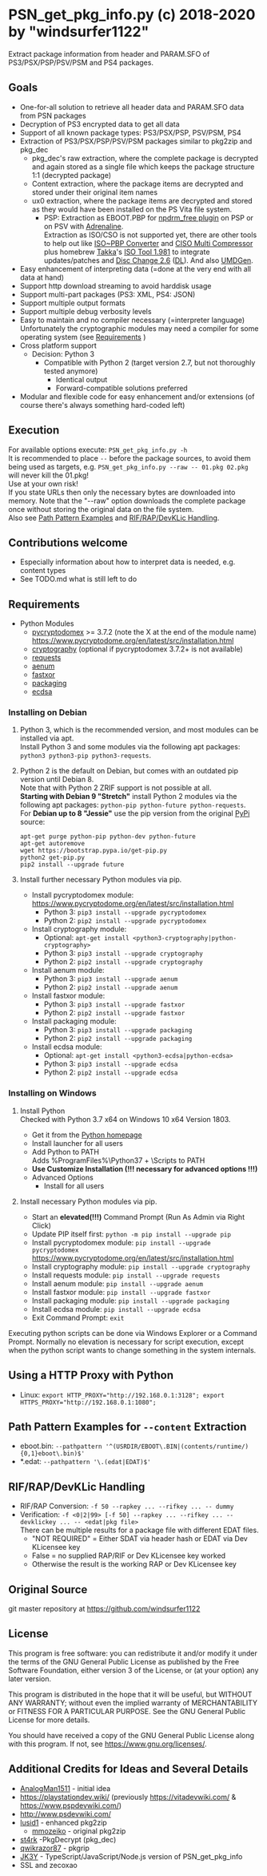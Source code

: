 # PSN_get_pkg_info.py (c) 2018-2020 by "windsurfer1122"
Extract package information from header and PARAM.SFO of PS3/PSX/PSP/PSV/PSM and PS4 packages.

## Goals
* One-for-all solution to retrieve all header data and PARAM.SFO data from PSN packages
* Decryption of PS3 encrypted data to get all data
* Support of all known package types: PS3/PSX/PSP, PSV/PSM, PS4
* Extraction of PS3/PSX/PSP/PSV/PSM packages similar to pkg2zip and pkg_dec
  * pkg_dec's raw extraction, where the complete package is decrypted and again stored as a single file which keeps the package structure 1:1 (decrypted package)
  * Content extraction, where the package items are decrypted and stored under their original item names
  * ux0 extraction, where the package items are decrypted and stored as they would have been installed on the PS Vita file system.
    * PSP: Extraction as EBOOT.PBP for [npdrm_free plugin](https://github.com/qwikrazor87/npdrm_free) on PSP or on PSV with [Adrenaline](https://github.com/TheOfficialFloW/Adrenaline).<br>
      Extraction as ISO/CSO is not supported yet, there are other tools to help out like [ISO~PBP Converter](https://sites.google.com/site/theleecherman/IsoPbpConverter) and [CISO Multi Compressor](https://sites.google.com/site/theleecherman/cisomulticompressor) plus homebrew [Takka](http://takka.tfact.net/2011/)'s [ISO Tool 1.981](https://wololo.net/downloads/index.php/download/7918) to integrate updates/patches and [Disc Change 2.6](https://www21.atwiki.jp/improper_code/pages/73.html#id_32933629) ([DL](https://www21.atwiki.jp/improper_code?cmd=upload&act=open&pageid=73&file=disc_change_2_6.zip)). And also [UMDGen](http://www.psx-place.com/resources/umd-gen-4-00.208/).<br>
* Easy enhancement of interpreting data (=done at the very end with all data at hand)
* Support http download streaming to avoid harddisk usage
* Support multi-part packages (PS3: XML, PS4: JSON)
* Support multiple output formats
* Support multiple debug verbosity levels
* Easy to maintain and no compiler necessary (=interpreter language)<br>
  Unfortunately the cryptographic modules may need a compiler for some operating system (see [Requirements](#Requirements) )
* Cross platform support
  * Decision: Python 3
    * Compatible with Python 2 (target version 2.7, but not thoroughly tested anymore)
      * Identical output
      * Forward-compatible solutions preferred
* Modular and flexible code for easy enhancement and/or extensions (of course there's always something hard-coded left)

## Execution
For available options execute: `PSN_get_pkg_info.py -h`<br>
It is recommended to place `--` before the package sources, to avoid them being used as targets, e.g. `PSN_get_pkg_info.py --raw -- 01.pkg 02.pkg` will never kill the 01.pkg!<br>
Use at your own risk!<br>
If you state URLs then only the necessary bytes are downloaded into memory. Note that the "--raw" option downloads the complete package once without storing the original data on the file system.<br>
Also see [Path Pattern Examples](#Path-Pattern-Examples-for-`--content`-Extraction) and [RIF/RAP/DevKLic Handling](#RIF/RAP/DevKLic-Handling).

## Contributions welcome
* Especially information about how to interpret data is needed, e.g. content types
* See TODO.md what is still left to do

## Requirements
* Python Modules
  * [pycryptodomex](https://www.pycryptodome.org/) >= 3.7.2 (note the X at the end of the module name)<br>
    https://www.pycryptodome.org/en/latest/src/installation.html
  * [cryptography](https://cryptography.io/) (optional if pycryptodomex 3.7.2+ is not available)
  * [requests](http://python-requests.org/)
  * [aenum](https://bitbucket.org/stoneleaf/aenum)
  * [fastxor](https://github.com/davidfischer-ch/python-fastxor)
  * [packaging](https://github.com/pypa/packaging)
  * [ecdsa](https://github.com/warner/python-ecdsa)

### Installing on Debian
1. Python 3, which is the recommended version, and most modules can be installed via apt.<br>
Install Python 3 and some modules via the following apt packages: `python3 python3-pip python3-requests`.<br>

1. Python 2 is the default on Debian, but comes with an outdated pip version until Debian 8.<br>
Note that with Python 2 ZRIF support is not possible at all.<br>
__Starting with Debian 9 "Stretch"__ install Python 2 modules via the following apt packages: `python-pip python-future python-requests`.<br>
For __Debian up to 8 "Jessie"__ use the pip version from the original [PyPi](https://pypi.org/project/pip/) source:<br>
   ```
   apt-get purge python-pip python-dev python-future
   apt-get autoremove
   wget https://bootstrap.pypa.io/get-pip.py
   python2 get-pip.py
   pip2 install --upgrade future
   ```

1. Install further necessary Python modules via pip.
   * Install pycryptodomex module:<br>
     https://www.pycryptodome.org/en/latest/src/installation.html
     * Python 3: `pip3 install --upgrade pycryptodomex`
     * Python 2: `pip2 install --upgrade pycryptodomex`
   * Install cryptography module:
     * Optional: `apt-get install <python3-cryptography|python-cryptography>`
     * Python 3: `pip3 install --upgrade cryptography`
     * Python 2: `pip2 install --upgrade cryptography`
   * Install aenum module:
     * Python 3: `pip3 install --upgrade aenum`
     * Python 2: `pip2 install --upgrade aenum`
   * Install fastxor module:
     * Python 3: `pip3 install --upgrade fastxor`
     * Python 2: `pip2 install --upgrade fastxor`
   * Install packaging module:
     * Python 3: `pip3 install --upgrade packaging`
     * Python 2: `pip2 install --upgrade packaging`
   * Install ecdsa module:
     * Optional: `apt-get install <python3-ecdsa|python-ecdsa>`
     * Python 3: `pip3 install --upgrade ecdsa`
     * Python 2: `pip2 install --upgrade ecdsa`

### Installing on Windows
1. Install Python<br>
   Checked with Python 3.7 x64 on Windows 10 x64 Version 1803.
   * Get it from the [Python homepage](https://www.python.org/)
   * Install launcher for all users
   * Add Python to PATH<br>
     Adds %ProgramFiles%\Python37 + \Scripts to PATH
   * __Use Customize Installation (!!! necessary for advanced options !!!)__
   * Advanced Options
     * Install for all users

1. Install necessary Python modules via pip.
   * Start an __elevated(!!!)__ Command Prompt (Run As Admin via Right Click)
   * Update PIP itself first: `python -m pip install --upgrade pip`
   * Install pycryptodomex module: `pip install --upgrade pycryptodomex`<br>
     https://www.pycryptodome.org/en/latest/src/installation.html
   * Install cryptography module: `pip install --upgrade cryptography`
   * Install requests module: `pip install --upgrade requests`
   * Install aenum module: `pip install --upgrade aenum`
   * Install fastxor module: `pip install --upgrade fastxor`
   * Install packaging module: `pip install --upgrade packaging`
   * Install ecdsa module: `pip install --upgrade ecdsa`
   * Exit Command Prompt: `exit`

Executing python scripts can be done via Windows Explorer or a Command Prompt. Normally no elevation is necessary for script execution, except when the python script wants to change something in the system internals.

## Using a HTTP Proxy with Python
* Linux: `export HTTP_PROXY="http://192.168.0.1:3128"; export HTTPS_PROXY="http://192.168.0.1:1080";`

## Path Pattern Examples for `--content` Extraction
* eboot.bin: `--pathpattern '^(USRDIR/EBOOT\.BIN|(contents/runtime/){0,1}eboot\.bin)$'`
* *.edat: `--pathpattern '\.(edat|EDAT)$'`

## RIF/RAP/DevKLic Handling
* RIF/RAP Conversion: `-f 50 --rapkey ... --rifkey ... -- dummy`
* Verification: `-f <0|2|99> [-f 50] --rapkey ... --rifkey ... --devklickey ... -- <edat|pkg file>`<br>
  There can be multiple results for a package file with different EDAT files.
  * "NOT REQUIRED" = Either SDAT via header hash or EDAT via Dev KLicensee key
  * False = no supplied RAP/RIF or Dev KLicensee key worked
  * Otherwise the result is the working RAP or Dev KLicensee key

## Original Source
git master repository at https://github.com/windsurfer1122

## License
This program is free software: you can redistribute it and/or modify
it under the terms of the GNU General Public License as published by
the Free Software Foundation, either version 3 of the License, or
(at your option) any later version.

This program is distributed in the hope that it will be useful,
but WITHOUT ANY WARRANTY; without even the implied warranty of
MERCHANTABILITY or FITNESS FOR A PARTICULAR PURPOSE.  See the
GNU General Public License for more details.

You should have received a copy of the GNU General Public License
along with this program.  If not, see <https://www.gnu.org/licenses/>.

## Additional Credits for Ideas and Several Details
* [AnalogMan1511](https://github.com/AnalogMan151) - initial idea
* https://playstationdev.wiki/ (previously https://vitadevwiki.com/ & https://www.pspdevwiki.com/)
* http://www.psdevwiki.com/
* [lusid1](https://github.com/lusid1/) - enhanced pkg2zip
  * [mmozeiko](https://github.com/mmozeiko/) - original pkg2zip
* [st4rk](https://github.com/st4rk/) -PkgDecrypt (pkg_dec)
* [qwikrazor87](https://github.com/qwikrazor87/) - pkgrip
* [JK3Y](https://github.com/JK3Y/pkg-getinfo) - TypeScript/JavaScript/Node.js version of PSN_get_pkg_info
* SSL and zecoxao
